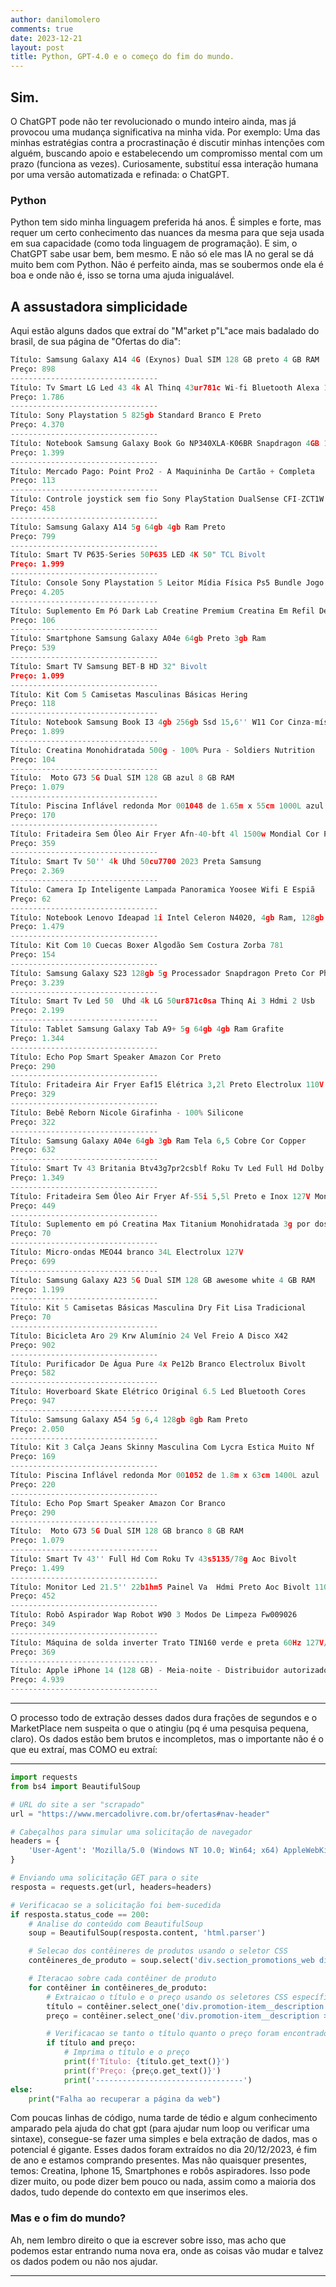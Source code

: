 ```yaml
---
author: danilomolero
comments: true
date: 2023-12-21
layout: post
title: Python, GPT-4.0 e o começo do fim do mundo.
---
```

## Sim.

O ChatGPT pode não ter revolucionado o mundo inteiro ainda, mas já provocou uma mudança significativa na minha vida. 
Por exemplo: Uma das minhas estratégias contra a procrastinação é discutir minhas intenções com alguém, buscando apoio e estabelecendo um compromisso mental com um prazo (funciona as vezes). 
Curiosamente, substituí essa interação humana por uma versão automatizada e refinada: o ChatGPT.

### Python

Python tem sido minha linguagem preferida há anos. É simples e forte, mas requer um certo conhecimento das nuances da mesma para que seja usada em sua capacidade (como toda linguagem de programação).
E sim, o ChatGPT sabe usar bem, bem mesmo. E não só ele mas IA no geral se dá muito bem com Python. Não é perfeito ainda, mas se soubermos onde ela é boa e onde não é, isso se torna uma ajuda inigualável.

## A assustadora simplicidade

Aqui estão alguns dados que extraí do "M"arket p"L"ace mais badalado do brasil, de sua página de "Ofertas do dia":

```python
Título: Samsung Galaxy A14 4G (Exynos) Dual SIM 128 GB preto 4 GB RAM
Preço: 898
---------------------------------
Título: Tv Smart LG Led 43 4k Al Thinq 43ur781c Wi-fi Bluetooth Alexa 100v/240v
Preço: 1.786
---------------------------------
Título: Sony Playstation 5 825gb Standard Branco E Preto
Preço: 4.370
---------------------------------
Título: Notebook Samsung Galaxy Book Go NP340XLA-K06BR Snapdragon 4GB 128GB SSD W11 C/ Office Personal 365 
Preço: 1.399
---------------------------------
Título: Mercado Pago: Point Pro2 - A Maquininha De Cartão + Completa
Preço: 113
---------------------------------
Título: Controle joystick sem fio Sony PlayStation DualSense CFI-ZCT1W midnight black
Preço: 458
---------------------------------
Título: Samsung Galaxy A14 5g 64gb 4gb Ram Preto
Preço: 799
---------------------------------
Título: Smart TV P635-Series 50P635 LED 4K 50" TCL Bivolt
Preço: 1.999
---------------------------------
Título: Console Sony Playstation 5 Leitor Mídia Física Ps5 Bundle Jogo Marvel Spider Man 2 825gb Ssd Bivolt
Preço: 4.205
---------------------------------
Título: Suplemento Em Pó Dark Lab Creatine Premium Creatina Em Refil De 500g
Preço: 106
---------------------------------
Título: Smartphone Samsung Galaxy A04e 64gb Preto 3gb Ram
Preço: 539
---------------------------------
Título: Smart TV Samsung BET-B HD 32" Bivolt
Preço: 1.099
---------------------------------
Título: Kit Com 5 Camisetas Masculinas Básicas Hering
Preço: 118
---------------------------------
Título: Notebook Samsung Book I3 4gb 256gb Ssd 15,6'' W11 Cor Cinza-místico
Preço: 1.899
---------------------------------
Título: Creatina Monohidratada 500g - 100% Pura - Soldiers Nutrition
Preço: 104
---------------------------------
Título:  Moto G73 5G Dual SIM 128 GB azul 8 GB RAM
Preço: 1.079
---------------------------------
Título: Piscina Inflável redonda Mor 001048 de 1.65m x 55cm 1000L azul
Preço: 170
---------------------------------
Título: Fritadeira Sem Óleo Air Fryer Afn-40-bft 4l 1500w Mondial Cor Preto 110V
Preço: 359
---------------------------------
Título: Smart Tv 50'' 4k Uhd 50cu7700 2023 Preta Samsung
Preço: 2.369
---------------------------------
Título: Camera Ip Inteligente Lampada Panoramica Yoosee Wifi E Espiã
Preço: 62
---------------------------------
Título: Notebook Lenovo Ideapad 1i Intel Celeron N4020, 4gb Ram, 128gb Ssd, Tela De 15.6, W11, Com 1 Ano Microsoft Office 365 Personal, 82vx0001br
Preço: 1.479
---------------------------------
Título: Kit Com 10 Cuecas Boxer Algodão Sem Costura Zorba 781
Preço: 154
---------------------------------
Título: Samsung Galaxy S23 128gb 5g Processador Snapdragon Preto Cor Phantom black
Preço: 3.239
---------------------------------
Título: Smart Tv Led 50  Uhd 4k LG 50ur871c0sa Thinq Ai 3 Hdmi 2 Usb
Preço: 2.199
---------------------------------
Título: Tablet Samsung Galaxy Tab A9+ 5g 64gb 4gb Ram Grafite
Preço: 1.344
---------------------------------
Título: Echo Pop Smart Speaker Amazon Cor Preto
Preço: 290
---------------------------------
Título: Fritadeira Air Fryer Eaf15 Elétrica 3,2l Preto Electrolux 110V
Preço: 329
---------------------------------
Título: Bebê Reborn Nicole Girafinha - 100% Silicone
Preço: 322
---------------------------------
Título: Samsung Galaxy A04e 64gb 3gb Ram Tela 6,5 Cobre Cor Copper
Preço: 632
---------------------------------
Título: Smart Tv 43 Britania Btv43g7pr2csblf Roku Tv Led Full Hd Dolby 110v/220v
Preço: 1.349
---------------------------------
Título: Fritadeira Sem Óleo Air Fryer Af-55i 5,5l Preto e Inox 127V Mondial
Preço: 449
---------------------------------
Título: Suplemento em pó Creatina Max Titanium Monohidratada 3g por dose Sem Sabor em pote
Preço: 70
---------------------------------
Título: Micro-ondas MEO44 branco 34L Electrolux 127V
Preço: 699
---------------------------------
Título: Samsung Galaxy A23 5G Dual SIM 128 GB awesome white 4 GB RAM
Preço: 1.199
---------------------------------
Título: Kit 5 Camisetas Básicas Masculina Dry Fit Lisa Tradicional
Preço: 70
---------------------------------
Título: Bicicleta Aro 29 Krw Alumínio 24 Vel Freio A Disco X42
Preço: 902
---------------------------------
Título: Purificador De Água Pure 4x Pe12b Branco Electrolux Bivolt
Preço: 582
---------------------------------
Título: Hoverboard Skate Elétrico Original 6.5 Led Bluetooth Cores
Preço: 947
---------------------------------
Título: Samsung Galaxy A54 5g 6,4 128gb 8gb Ram Preto
Preço: 2.050
---------------------------------
Título: Kit 3 Calça Jeans Skinny Masculina Com Lycra Estica Muito Nf
Preço: 169
---------------------------------
Título: Piscina Inflável redonda Mor 001052 de 1.8m x 63cm 1400L azul
Preço: 220
---------------------------------
Título: Echo Pop Smart Speaker Amazon Cor Branco
Preço: 290
---------------------------------
Título:  Moto G73 5G Dual SIM 128 GB branco 8 GB RAM
Preço: 1.079
---------------------------------
Título: Smart Tv 43'' Full Hd Com Roku Tv 43s5135/78g Aoc Bivolt
Preço: 1.499
---------------------------------
Título: Monitor Led 21.5'' 22b1hm5 Painel Va  Hdmi Preto Aoc Bivolt 110V/220V
Preço: 452
---------------------------------
Título: Robô Aspirador Wap Robot W90 3 Modos De Limpeza Fw009026
Preço: 349
---------------------------------
Título: Máquina de solda inverter Trato TIN160 verde e preta 60Hz 127V/220V
Preço: 369
---------------------------------
Título: Apple iPhone 14 (128 GB) - Meia-noite - Distribuidor autorizado
Preço: 4.939
---------------------------------
```
---

O processo todo de extração desses dados dura frações de segundos e o MarketPlace nem suspeita o que o atingiu (pq é uma pesquisa pequena, claro). 
Os dados estão bem brutos e incompletos, mas o importante não é o que eu extraí, mas COMO eu extraí:

---

```python
import requests
from bs4 import BeautifulSoup

# URL do site a ser "scrapado"
url = "https://www.mercadolivre.com.br/ofertas#nav-header"

# Cabeçalhos para simular uma solicitação de navegador
headers = {
    'User-Agent': 'Mozilla/5.0 (Windows NT 10.0; Win64; x64) AppleWebKit/537.36 (KHTML, like Gecko) Chrome/58.0.3029.110 Safari/537.3'
}

# Enviando uma solicitação GET para o site
resposta = requests.get(url, headers=headers)

# Verificacao se a solicitação foi bem-sucedida
if resposta.status_code == 200:
    # Analise do conteúdo com BeautifulSoup
    soup = BeautifulSoup(resposta.content, 'html.parser')

    # Selecao dos contêineres de produtos usando o seletor CSS 
    contêineres_de_produto = soup.select('div.section_promotions_web div.promotions_boxed-width div > ol > li > div > a > div')

    # Iteracao sobre cada contêiner de produto
    for contêiner in contêineres_de_produto:
        # Extraicao o título e o preço usando os seletores CSS específicos
        título = contêiner.select_one('div.promotion-item__description > p')
        preço = contêiner.select_one('div.promotion-item__description > div.promotion-item__discount-component > div > div > span > span.andes-money-amount__fraction')

        # Verificacao se tanto o título quanto o preço foram encontrados
        if título and preço:
            # Imprima o título e o preço
            print(f'Título: {título.get_text()}')
            print(f'Preço: {preço.get_text()}')
            print('---------------------------------')
else:
    print("Falha ao recuperar a página da web")
```
Com poucas linhas de código, numa tarde de tédio e algum conhecimento amparado pela ajuda do chat gpt (para ajudar num loop ou verificar uma sintaxe), consegue-se fazer uma simples e bela extração de dados, mas o potencial é gigante.
Esses dados foram extraídos no dia 20/12/2023, é fim de ano e estamos comprando presentes. 
Mas não quaisquer presentes, temos: Creatina, Iphone 15, Smartphones e robôs aspiradores. 
Isso pode dizer muito, ou pode dizer bem pouco ou nada, assim como a maioria dos dados, tudo depende do contexto em que inserimos eles.

### Mas e o fim do mundo?

Ah, nem lembro direito o que ia escrever sobre isso, mas acho que podemos estar entrando numa nova era, onde as coisas vão mudar e talvez os dados podem ou não nos ajudar.

---
